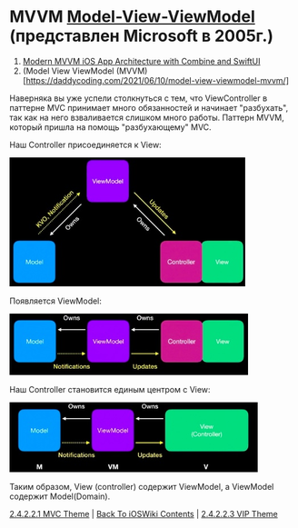 # MVVM [Model-View-ViewModel](https://www.toptal.com/ios/swift-tutorial-introduction-to-mvvm#:~:text=MVVM%20To%20the%20Rescue) (представлен Microsoft в 2005г.)

1. [Modern MVVM iOS App Architecture with Combine and SwiftUI](https://www.vadimbulavin.com/modern-mvvm-ios-app-architecture-with-combine-and-swiftui/)
2. (Model View ViewModel (MVVM)[https://daddycoding.com/2021/06/10/model-view-viewmodel-mvvm/]

Наверняка вы уже успели столкнуться с тем, что ViewController в паттерне MVC принимает много обязанностей и начинает "разбухать", так как на него взваливается слишком много работы. Паттерн MVVM, который пришла на помощь "разбухающему" MVC.

Наш Controller присоединяется к View:

![alt text](https://github.com/eldaroid/pictures/blob/master/Swift/MVVM.jpg?raw=true)

Появляется ViewModel:

![alt text](https://github.com/eldaroid/pictures/blob/master/Swift/MVVM2.jpg?raw=true)

Наш Controller становится единым центром с View:

![alt text](https://github.com/eldaroid/pictures/blob/master/Swift/MVVM3.jpg?raw=true)

Таким образом, View (controller) содержит ViewModel, а ViewModel содержит Model(Domain).

[2.4.2.2.1 MVC Theme](./2.4.2.2.1%20MVC.md) | [Back To iOSWiki Contents](https://github.com/eldaroid/iOSWiki) | [2.4.2.2.3 VIP Theme](./2.4.2.2.3%20VIP.md)
